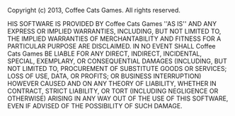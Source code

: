 Copyright (c) 2013, Coffee Cats Games. All rights reserved.

HIS SOFTWARE IS PROVIDED BY Coffee Cats Games ''AS IS'' AND ANY EXPRESS OR IMPLIED WARRANTIES, INCLUDING, BUT NOT LIMITED TO, THE IMPLIED WARRANTIES OF MERCHANTABILITY AND FITNESS FOR A PARTICULAR PURPOSE ARE DISCLAIMED. IN NO EVENT SHALL Coffee Cats Games BE LIABLE FOR ANY DIRECT, INDIRECT, INCIDENTAL, SPECIAL, EXEMPLARY, OR CONSEQUENTIAL DAMAGES (INCLUDING, BUT NOT LIMITED TO, PROCUREMENT OF SUBSTITUTE GOODS OR SERVICES; LOSS OF USE, DATA, OR PROFITS; OR BUSINESS INTERRUPTION) HOWEVER CAUSED AND ON ANY THEORY OF LIABILITY, WHETHER IN CONTRACT, STRICT LIABILITY, OR TORT (INCLUDING NEGLIGENCE OR OTHERWISE) ARISING IN ANY WAY OUT OF THE USE OF THIS SOFTWARE, EVEN IF ADVISED OF THE POSSIBILITY OF SUCH DAMAGE.
